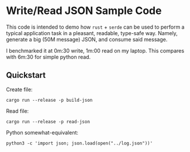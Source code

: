 # Write/Read JSON Sample Code

This code is intended to demo how `rust` + `serde` can be used to perform a typical application task
in a pleasant, readable, type-safe way. Namely, generate a big (50M message) JSON, and consume said
message.

I benchmarked it at 0m:30 write, 1m:00 read on my laptop. This compares with 6m:30 for simple python read.


## Quickstart

Create file:
```
cargo run --release -p build-json
```

Read file:
```
cargo run --release -p read-json
```

Python somewhat-equivalent: 
```
python3 -c 'import json; json.load(open("../log.json"))'
```